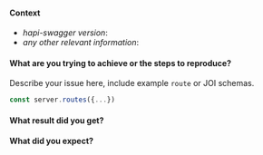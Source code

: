 #### Context

-   _hapi-swagger version_:
-   _any other relevant information_:

#### What are you trying to achieve or the steps to reproduce?

Describe your issue here, include example `route` or JOI schemas.

```js
const server.routes({...})
```

#### What result did you get?

#### What did you expect?
